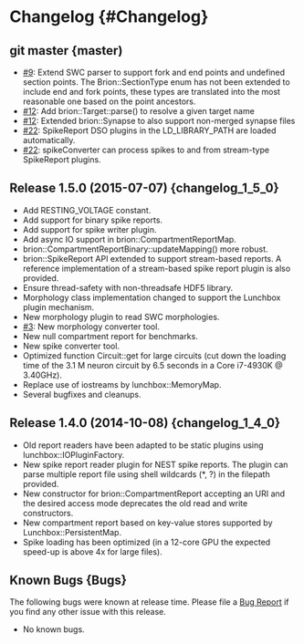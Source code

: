 Changelog {#Changelog}
=========

## git master {master)

* [#9](https://github.com/BlueBrain/Brion/issues/9):
  Extend SWC parser to support fork and end points and undefined section points.
  The Brion::SectionType enum has not been extended to include end and fork
  points, these types are translated into the most reasonable one based on the
  point ancestors.
* [#12](https://github.com/BlueBrain/Brion/pull/12):
  Add brion::Target::parse() to resolve a given target name
* [#12](https://github.com/BlueBrain/Brion/pull/12):
  Extended brion::Synapse to also support non-merged synapse files
* [#22](https://github.com/BlueBrain/Brion/pull/22):
  SpikeReport DSO plugins in the LD_LIBRARY_PATH are loaded automatically.
* [#22](https://github.com/BlueBrain/Brion/pull/22):
  spikeConverter can process spikes to and from stream-type SpikeReport plugins.

## Release 1.5.0 (2015-07-07) {changelog_1_5_0}

* Add RESTING_VOLTAGE constant.
* Add support for binary spike reports.
* Add support for spike writer plugin.
* Add async IO support in brion::CompartmentReportMap.
* brion::CompartmentReportBinary::updateMapping() more robust.
* brion::SpikeReport API extended to support stream-based reports. A reference
  implementation of a stream-based spike report plugin is also provided.
* Ensure thread-safety with non-threadsafe HDF5 library.
* Morphology class implementation changed to support the Lunchbox plugin
  mechanism.
* New morphology plugin to read SWC morphologies.
* [#3](https://github.com/BlueBrain/Brion/pull/3):
  New morphology converter tool.
* New null compartment report for benchmarks.
* New spike converter tool.
* Optimized function Circuit::get for large circuits (cut down the loading time
  of the 3.1 M neuron circuit by 6.5 seconds in a Core i7-4930K @ 3.40GHz).
* Replace use of iostreams by lunchbox::MemoryMap.
* Several bugfixes and cleanups.

## Release 1.4.0 (2014-10-08) {changelog_1_4_0}

* Old report readers have been adapted to be static plugins using
  lunchbox::IOPluginFactory.
* New spike report reader plugin for NEST spike reports. The plugin can
  parse multiple report file using shell wildcards (*, ?) in the
  filepath provided.
* New constructor for brion::CompartmentReport accepting an URI and the desired
  access mode deprecates the old read and write constructors.
* New compartment report based on key-value stores supported by
  Lunchbox::PersistentMap.
* Spike loading has been optimized (in a 12-core GPU the expected
  speed-up is above 4x for large files).

## Known Bugs {Bugs}

The following bugs were known at release time. Please file a
[Bug Report](https://github.com/BlueBrain/Brion/issues) if you find
any other issue with this release.

* No known bugs.
